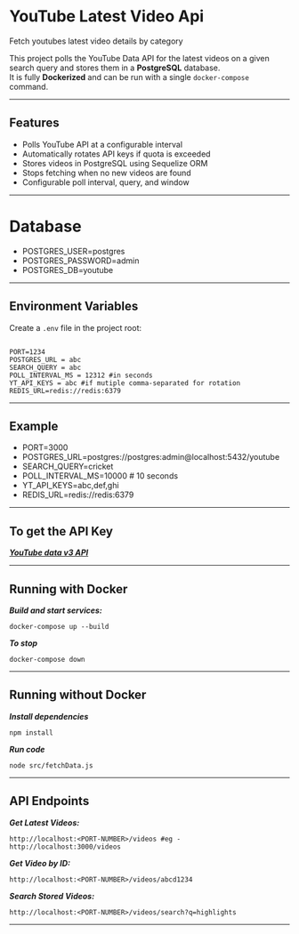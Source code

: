 # YouTube Latest Video Api
Fetch youtubes latest video details by category 

This project polls the YouTube Data API for the latest videos on a given search query and stores them in a **PostgreSQL** database.  
It is fully **Dockerized** and can be run with a single `docker-compose` command.

---

## Features
- Polls YouTube API at a configurable interval
- Automatically rotates API keys if quota is exceeded
- Stores videos in PostgreSQL using Sequelize ORM
- Stops fetching when no new videos are found
- Configurable poll interval, query, and window

---

# Database
- POSTGRES_USER=postgres
- POSTGRES_PASSWORD=admin
- POSTGRES_DB=youtube

---

## Environment Variables

Create a `.env` file in the project root:
```env

PORT=1234
POSTGRES_URL = abc
SEARCH_QUERY = abc
POLL_INTERVAL_MS = 12312 #in seconds
YT_API_KEYS = abc #if mutiple comma-separated for rotation
REDIS_URL=redis://redis:6379

```
---
## Example
- PORT=3000
- POSTGRES_URL=postgres://postgres:admin@localhost:5432/youtube
- SEARCH_QUERY=cricket
- POLL_INTERVAL_MS=10000   # 10 seconds
- YT_API_KEYS=abc,def,ghi
- REDIS_URL=redis://redis:6379
---

## To get the API Key 
***[YouTube data v3 API](https://developers.google.com/youtube/v3/getting-started "YouTube data v3 API")***

---

## Running with Docker

***Build and start services:***
```
docker-compose up --build
```
***To stop***
```
docker-compose down
```
---
## Running without Docker

***Install dependencies***
```
npm install
```

***Run code***
```
node src/fetchData.js
```
---

## API Endpoints

***Get Latest Videos:***
```
http://localhost:<PORT-NUMBER>/videos #eg - http://localhost:3000/videos
```
***Get Video by ID:***
```
http://localhost:<PORT-NUMBER>/videos/abcd1234 
```
***Search Stored Videos:***
```
http://localhost:<PORT-NUMBER>/videos/search?q=highlights
```
---
